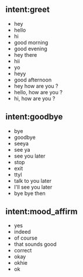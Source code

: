 ## intent:greet
- hey
- hello
- hi
- good morning
- good evening
- hey there
- hii
- yo
- heyy
- good afternoon
- hey how are you ?
- hello, how are you ?
- hi, how are you ?

## intent:goodbye
- bye
- goodbye
- seeya
- see ya
- see you later
- stop
- exit
- ttyl
- talk to you later
- I'll see you later
- bye bye then

## intent:mood_affirm
- yes
- indeed
- of course
- that sounds good
- correct
- okay
- okhie
- ok
